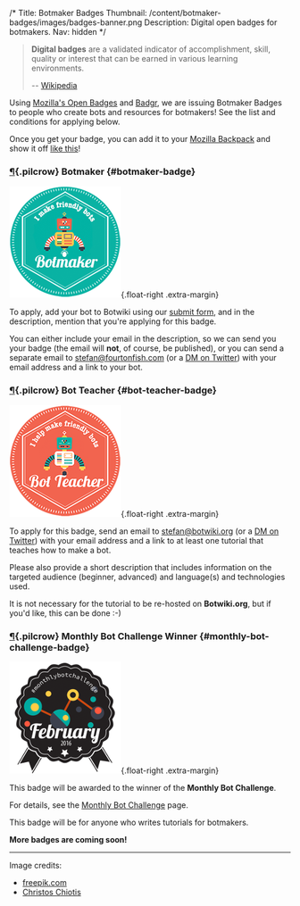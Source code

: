 /*
Title: Botmaker Badges
Thumbnail: /content/botmaker-badges/images/badges-banner.png
Description: Digital open badges for botmakers.
Nav: hidden
*/

> **Digital badges** are a validated indicator of accomplishment, skill, quality or interest that can be earned in various learning environments.
>
> -- [Wikipedia](https://en.wikipedia.org/wiki/Digital_badge)

Using [Mozilla's Open Badges](https://en.wikipedia.org/wiki/Mozilla_Open_Badges) and [Badgr](http://info.badgr.io/), we are issuing Botmaker Badges to people who create bots and resources for botmakers! See the list and conditions for applying below.

Once you get your badge, you can add it to your [Mozilla Backpack](https://backpack.openbadges.org/) and show it off [like this](https://backpack.openbadges.org/share/110353f11a04184be77cd6ae7e856fea/)!




### [¶](#botmaker-badge){.pilcrow} Botmaker {#botmaker-badge}

![Botmaker Badge](/content/botmaker-badges/images/botmaker-badge.png){.float-right .extra-margin}

To apply, add your bot to Botwiki using our [submit form](http://botwiki.org/submit-your-bot), and in the description, mention that you're applying for this badge.

You can either include your email in the description, so we can send you your badge (the email will **not**, of course, be published), or you can send a separate email to [stefan@fourtonfish.com](mailto:stefan@fourtonfish.com) (or a [DM on Twitter](https://twitter.com/fourtonfish)) with your email address and a link to your bot.

### [¶](#bot-teacher-badge){.pilcrow} Bot Teacher {#bot-teacher-badge}

![Bot Teacher Badge](/content/botmaker-badges/images/badge-teacher.png){.float-right .extra-margin}

To apply for this badge, send an email to [stefan@botwiki.org](mailto:stefan@botwiki.org) (or a [DM on Twitter](https://twitter.com/fourtonfish)) with your email address and a link to at least one tutorial that teaches how to make a bot.

Please also provide a short description that includes information on the targeted audience (beginner, advanced) and language(s) and technologies used.

It is not necessary for the tutorial to be re-hosted on **Botwiki.org**, but if you'd like, this can be done :-)


### [¶](#monthly-bot-challenge-badge){.pilcrow} Monthly Bot Challenge Winner {#monthly-bot-challenge-badge}

![Monthly Bot Challenge Badge](/content/botmaker-badges/images/monthly-bot-challenge-winner-february.png){.float-right .extra-margin}

This badge will be awarded to the winner of the **Monthly Bot Challenge**.


For details, see the [Monthly Bot Challenge](/monthly-bot-challenge/) page.

This badge will be for anyone who writes tutorials for botmakers.

**More badges are coming soon!** 


<hr/>

Image credits:
- [freepik.com](http://www.freepik.com)
- [Christos Chiotis](https://www.behance.net/christoschiotis)
